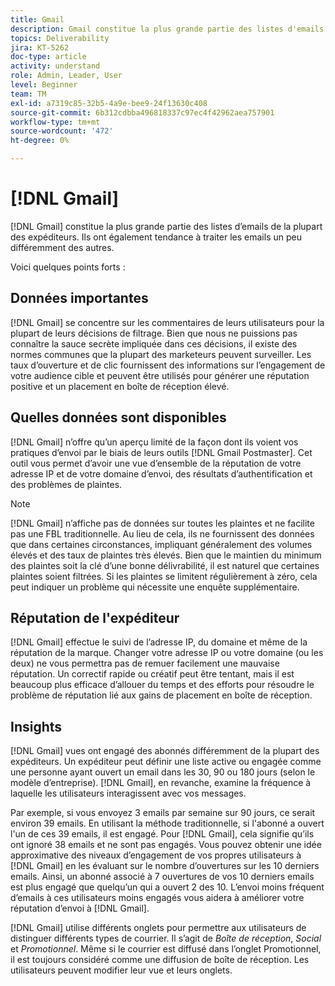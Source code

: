 ```yaml
---
title: Gmail
description: Gmail constitue la plus grande partie des listes d'emails de la plupart des expéditeurs. Ils ont également tendance à traiter les emails un peu différemment des autres.
topics: Deliverability
jira: KT-5262
doc-type: article
activity: understand
role: Admin, Leader, User
level: Beginner
team: TM
exl-id: a7319c85-32b5-4a9e-bee9-24f13630c408
source-git-commit: 6b312cdbba496818337c97ec4f42962aea757901
workflow-type: tm+mt
source-wordcount: '472'
ht-degree: 0%

---
```


# [!DNL Gmail]

[!DNL Gmail] constitue la plus grande partie des listes d’emails de la plupart des expéditeurs. Ils ont également tendance à traiter les emails un peu différemment des autres.

Voici quelques points forts :

## Données importantes

[!DNL Gmail] se concentre sur les commentaires de leurs utilisateurs pour la plupart de leurs décisions de filtrage. Bien que nous ne puissions pas connaître la sauce secrète impliquée dans ces décisions, il existe des normes communes que la plupart des marketeurs peuvent surveiller. Les taux d’ouverture et de clic fournissent des informations sur l’engagement de votre audience cible et peuvent être utilisés pour générer une réputation positive et un placement en boîte de réception élevé.

## Quelles données sont disponibles

[!DNL Gmail] n’offre qu’un aperçu limité de la façon dont ils voient vos pratiques d’envoi par le biais de leurs outils [!DNL Gmail Postmaster]. Cet outil vous permet d’avoir une vue d’ensemble de la réputation de votre adresse IP et de votre domaine d’envoi, des résultats d’authentification et des problèmes de plaintes.

>[!NOTE]
>
>[!DNL Gmail] n’affiche pas de données sur toutes les plaintes et ne facilite pas une FBL traditionnelle. Au lieu de cela, ils ne fournissent des données que dans certaines circonstances, impliquant généralement des volumes élevés et des taux de plaintes très élevés. Bien que le maintien du minimum des plaintes soit la clé d’une bonne délivrabilité, il est naturel que certaines plaintes soient filtrées. Si les plaintes se limitent régulièrement à zéro, cela peut indiquer un problème qui nécessite une enquête supplémentaire.

## Réputation de l&#39;expéditeur

[!DNL Gmail] effectue le suivi de l’adresse IP, du domaine et même de la réputation de la marque. Changer votre adresse IP ou votre domaine (ou les deux) ne vous permettra pas de remuer facilement une mauvaise réputation. Un correctif rapide ou créatif peut être tentant, mais il est beaucoup plus efficace d’allouer du temps et des efforts pour résoudre le problème de réputation lié aux gains de placement en boîte de réception.

## Insights

[!DNL Gmail] vues ont engagé des abonnés différemment de la plupart des expéditeurs. Un expéditeur peut définir une liste active ou engagée comme une personne ayant ouvert un email dans les 30, 90 ou 180 jours (selon le modèle d’entreprise). [!DNL Gmail], en revanche, examine la fréquence à laquelle les utilisateurs interagissent avec vos messages.

Par exemple, si vous envoyez 3 emails par semaine sur 90 jours, ce serait environ 39 emails. En utilisant la méthode traditionnelle, si l&#39;abonné a ouvert l&#39;un de ces 39 emails, il est engagé. Pour [!DNL Gmail], cela signifie qu’ils ont ignoré 38 emails et ne sont pas engagés. Vous pouvez obtenir une idée approximative des niveaux d’engagement de vos propres utilisateurs à [!DNL Gmail] en les évaluant sur le nombre d’ouvertures sur les 10 derniers emails. Ainsi, un abonné associé à 7 ouvertures de vos 10 derniers emails est plus engagé que quelqu’un qui a ouvert 2 des 10. L’envoi moins fréquent d’emails à ces utilisateurs moins engagés vous aidera à améliorer votre réputation d’envoi à [!DNL Gmail].

[!DNL Gmail] utilise différents onglets pour permettre aux utilisateurs de distinguer différents types de courrier. Il s’agit de *Boîte de réception*, *Social* et *Promotionnel*. Même si le courrier est diffusé dans l’onglet Promotionnel, il est toujours considéré comme une diffusion de boîte de réception. Les utilisateurs peuvent modifier leur vue et leurs onglets.

